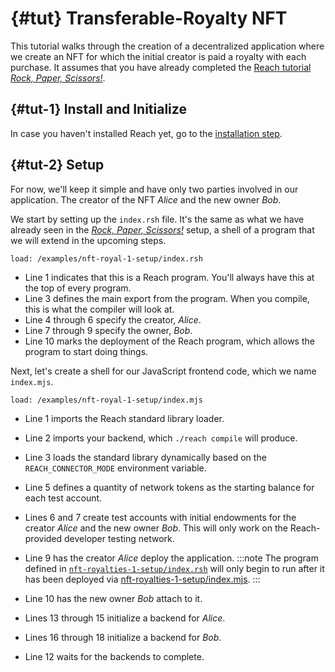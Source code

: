 # {#tut} Transferable-Royalty NFT

This tutorial walks through the creation of a decentralized application where we create an NFT for which the initial creator is paid a royalty with each purchase. It assumes that you have already completed the [Reach tutorial *Rock, Paper, Scissors!*](https://docs.reach.sh/tut/rps/#tut).

## {#tut-1} Install and Initialize
In case you haven't installed Reach yet, go to the [installation step](https://docs.reach.sh/tut/rps/#tut-1).

## {#tut-2} Setup
For now, we'll keep it simple and have only two parties involved in our application. The creator of the NFT *Alice* and the new owner *Bob*.

We start by setting up the `index.rsh` file. It's the same as what we have already seen in the [*Rock, Paper, Scissors!*](https://docs.reach.sh/tut/rps/#tut-2) setup, a shell of a program that we will extend in the upcoming steps.

```
load: /examples/nft-royal-1-setup/index.rsh
```

+ Line 1 indicates that this is a Reach program. You'll always have this at the top of every program.
+ Line 3 defines the main export from the program. When you compile, this is what the compiler will look at.
+ Line 4 through 6 specify the creator, *Alice*.
+ Line 7 through 9 specify the owner, *Bob*.
+ Line 10 marks the deployment of the Reach program, which allows the program to start doing things.

Next, let's create a shell for our JavaScript frontend code, which we name `index.mjs`.

```
load: /examples/nft-royal-1-setup/index.mjs
```

+ Line 1 imports the Reach standard library loader.
+ Line 2 imports your backend, which `./reach compile` will produce.
+ Line 3 loads the standard library dynamically based on the `REACH_CONNECTOR_MODE` environment variable.
+ Line 5 defines a quantity of network tokens as the starting balance for each test account.
+ Lines 6 and 7 create test accounts with initial endowments for the creator *Alice* and the new owner *Bob*. This will only work on the Reach-provided developer testing network.
+ Line 9 has the creator *Alice* deploy the application.
:::note
The program defined in [`nft-royalties-1-setup/index.rsh`](@{REPO}/examples/nft-royalties-1-setup/index.rsh) will only begin to run after it has been deployed via [nft-royalties-1-setup/index.mjs](@{REPO}/examples/nft-royalties-1-setup/index.mjs).
:::

+ Line 10 has the new owner *Bob* attach to it.
+ Lines 13 through 15 initialize a backend for *Alice*.
+ Lines 16 through 18 initialize a backend for *Bob*.
+ Line 12 waits for the backends to complete.
